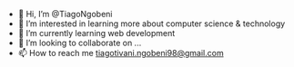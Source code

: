 - 👋 Hi, I’m @TiagoNgobeni
- 👀 I’m interested in learning more about computer science & technology
- 🌱 I’m currently learning web development
- 💞️ I’m looking to collaborate on ...
- 📫 How to reach me tiagotivani.ngobeni98@gmail.com

<!---
TiagoNgobeni/TiagoNgobeni is a ✨ special ✨ repository because its `README.md` (this file) appears on your GitHub profile.
You can click the Preview link to take a look at your changes.
--->
